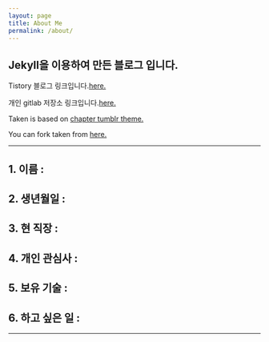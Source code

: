 ```yaml
---
layout: page
title: About Me
permalink: /about/
---
```


## Jekyll을 이용하여 만든 블로그 입니다. ##

Tistory 블로그 링크입니다.[here.](http://realx1017.tistory.com)

개인 gitlab 저장소 링크입니다.[here.](http://175.207.12.188:7080/)

Taken is based on [chapter tumblr theme.](http://theme-chapter.tumblr.com/)

You can fork taken from [here.](https://github.com/vfalanis/taken)

---
## 1. 이름 : ## 

## 2. 생년월일 : ##

## 3. 현 직장 : ##

## 4. 개인 관심사 : ##

## 5. 보유 기술 : ##

## 6. 하고 싶은 일 : ## 


---

